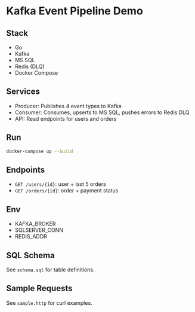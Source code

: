 # Kafka Event Pipeline Demo

## Stack
- Go
- Kafka
- MS SQL
- Redis (DLQ)
- Docker Compose

## Services
- Producer: Publishes 4 event types to Kafka
- Consumer: Consumes, upserts to MS SQL, pushes errors to Redis DLQ
- API: Read endpoints for users and orders

## Run
```sh
docker-compose up --build
```

## Endpoints
- `GET /users/{id}`: user + last 5 orders
- `GET /orders/{id}`: order + payment status

## Env
- KAFKA_BROKER
- SQLSERVER_CONN
- REDIS_ADDR

## SQL Schema
See `schema.sql` for table definitions.

## Sample Requests
See `sample.http` for curl examples.
